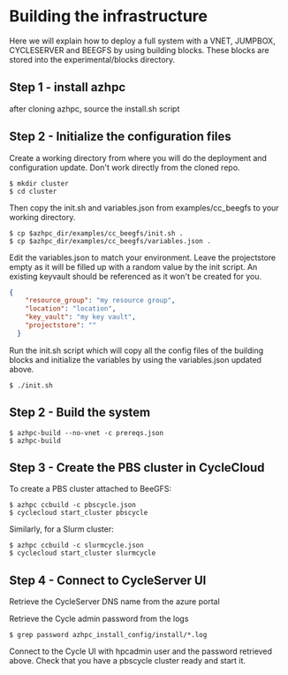 # Building the infrastructure
Here we will explain how to deploy a full system with a VNET, JUMPBOX, CYCLESERVER and BEEGFS by using building blocks. These blocks are stored into the experimental/blocks directory.

## Step 1 - install azhpc
after cloning azhpc, source the install.sh script

## Step 2 - Initialize the configuration files
Create a working directory from where you will do the deployment and configuration update. Don't work directly from the cloned repo.

```
$ mkdir cluster
$ cd cluster
```

Then copy the init.sh and variables.json from examples/cc_beegfs to your working directory.

```
$ cp $azhpc_dir/examples/cc_beegfs/init.sh .
$ cp $azhpc_dir/examples/cc_beegfs/variables.json .
```

Edit the variables.json to match your environment. Leave the projectstore empty as it will be filled up with a random value by the init script. An existing keyvault should be referenced as it won't be created for you.

```json
{
    "resource_group": "my resource group",
    "location": "location",
    "key_vault": "my key vault",
    "projectstore": ""
  }
```

Run the init.sh script which will copy all the config files of the building blocks and initialize the variables by using the variables.json updated above.

```
$ ./init.sh
```

## Step 2 - Build the system

```
$ azhpc-build --no-vnet -c prereqs.json
$ azhpc-build 
```

## Step 3 - Create the PBS cluster in CycleCloud

To create a PBS cluster attached to BeeGFS:

```
$ azhpc ccbuild -c pbscycle.json
$ cyclecloud start_cluster pbscycle
```

Similarly, for a Slurm cluster:

```
$ azhpc ccbuild -c slurmcycle.json
$ cyclecloud start_cluster slurmcycle
```

## Step 4 - Connect to CycleServer UI

Retrieve the CycleServer DNS name from the azure portal

Retrieve the Cycle admin password from the logs 

```
$ grep password azhpc_install_config/install/*.log
```

Connect to the Cycle UI with hpcadmin user and the password retrieved above. Check that you have a pbscycle cluster ready and start it.

